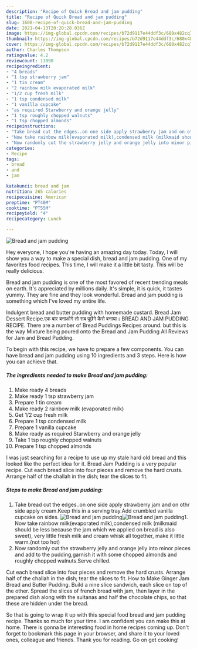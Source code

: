 ```yaml
---
description: "Recipe of Quick Bread and jam pudding"
title: "Recipe of Quick Bread and jam pudding"
slug: 1608-recipe-of-quick-bread-and-jam-pudding
date: 2021-04-13T20:28:28.036Z
image: https://img-global.cpcdn.com/recipes/b72d9117e44ddf3c/680x482cq70/bread-and-jam-pudding-recipe-main-photo.jpg
thumbnail: https://img-global.cpcdn.com/recipes/b72d9117e44ddf3c/680x482cq70/bread-and-jam-pudding-recipe-main-photo.jpg
cover: https://img-global.cpcdn.com/recipes/b72d9117e44ddf3c/680x482cq70/bread-and-jam-pudding-recipe-main-photo.jpg
author: Charles Thompson
ratingvalue: 4.2
reviewcount: 13090
recipeingredient:
- "4 breads"
- "1 tsp strawberry jam"
- "1 tin cream"
- "2 rainbow milk evaporated milk"
- "1/2 cup fresh milk"
- "1 tsp condensed milk"
- "1 vanilla cupcake"
- "as required Starwberry and orange jelly"
- "1 tsp roughly chopped walnuts"
- "1 tsp chopped almonds"
recipeinstructions:
- "Take bread cut the edges..on one side apply strawberry jam and on othr side apply cream.Keep this in a serving tray.Add crumbled vanilla cupcake on sides."
- "Now take rainbow milk(evaporated milk),condensed milk (milkmaid should be less because the jam which we applied on bread is also sweet), very little fresh milk and cream whisk all together, make it little warm.(not too hot)"
- "Now randomly cut the strawberry jelly and orange jelly into minor pieces and add to the pudding,garnish it with some chopped almonds and roughly chopped walnuts.Serve chilled."
categories:
- Recipe
tags:
- bread
- and
- jam

katakunci: bread and jam 
nutrition: 265 calories
recipecuisine: American
preptime: "PT40M"
cooktime: "PT55M"
recipeyield: "4"
recipecategory: Lunch

---
```



![Bread and jam pudding](https://img-global.cpcdn.com/recipes/b72d9117e44ddf3c/680x482cq70/bread-and-jam-pudding-recipe-main-photo.jpg)

Hey everyone, I hope you're having an amazing day today. Today, I will show you a way to make a special dish, bread and jam pudding. One of my favorites food recipes. This time, I will make it a little bit tasty. This will be really delicious.

Bread and jam pudding is one of the most favored of recent trending meals on earth. It's appreciated by millions daily. It's simple, it is quick, it tastes yummy. They are fine and they look wonderful. Bread and jam pudding is something which I've loved my entire life.

Indulgent bread and butter pudding with homemade custard. Bread Jam Dessert Recipe.एक बार बनाओगे तो सब पूछेंगे कैसे बनाया। BREAD AND JAM PUDDING RECIPE. There are a number of Bread Puddings Recipes around. but this is the way Mixture being poured onto the Bread and Jam Pudding All Reviews for Jam and Bread Pudding.


To begin with this recipe, we have to prepare a few components. You can have bread and jam pudding using 10 ingredients and 3 steps. Here is how you can achieve that.

<!--inarticleads1-->

##### The ingredients needed to make Bread and jam pudding:

1. Make ready 4 breads
1. Make ready 1 tsp strawberry jam
1. Prepare 1 tin cream
1. Make ready 2 rainbow milk (evaporated milk)
1. Get 1/2 cup fresh milk
1. Prepare 1 tsp condensed milk
1. Prepare 1 vanilla cupcake
1. Make ready as required Starwberry and orange jelly
1. Take 1 tsp roughly chopped walnuts
1. Prepare 1 tsp chopped almonds


I was just searching for a recipe to use up my stale hard old bread and this looked like the perfect idea for it. Bread Jam Pudding is a very popular recipe. Cut each bread slice into four pieces and remove the hard crusts. Arrange half of the challah in the dish; tear the slices to fit. 

<!--inarticleads2-->

##### Steps to make Bread and jam pudding:

1. Take bread cut the edges..on one side apply strawberry jam and on othr side apply cream.Keep this in a serving tray.Add crumbled vanilla cupcake on sides.
<img src="https://img-global.cpcdn.com/steps/342c68fe1e2378f7/160x128cq70/bread-and-jam-pudding-recipe-step-1-photo.jpg" alt="Bread and jam pudding"><img src="https://img-global.cpcdn.com/steps/d29dc50830329e9e/160x128cq70/bread-and-jam-pudding-recipe-step-1-photo.jpg" alt="Bread and jam pudding">1. Now take rainbow milk(evaporated milk),condensed milk (milkmaid should be less because the jam which we applied on bread is also sweet), very little fresh milk and cream whisk all together, make it little warm.(not too hot)
1. Now randomly cut the strawberry jelly and orange jelly into minor pieces and add to the pudding,garnish it with some chopped almonds and roughly chopped walnuts.Serve chilled.


Cut each bread slice into four pieces and remove the hard crusts. Arrange half of the challah in the dish; tear the slices to fit. How to Make Ginger Jam Bread and Butter Pudding. Build a nine slice sandwich, each slice on top of the other. Spread the slices of french bread with jam, then layer in the prepared dish along with the sultanas and half the chocolate chips, so that these are hidden under the bread. 

So that is going to wrap it up with this special food bread and jam pudding recipe. Thanks so much for your time. I am confident you can make this at home. There is gonna be interesting food in home recipes coming up. Don't forget to bookmark this page in your browser, and share it to your loved ones, colleague and friends. Thank you for reading. Go on get cooking!
